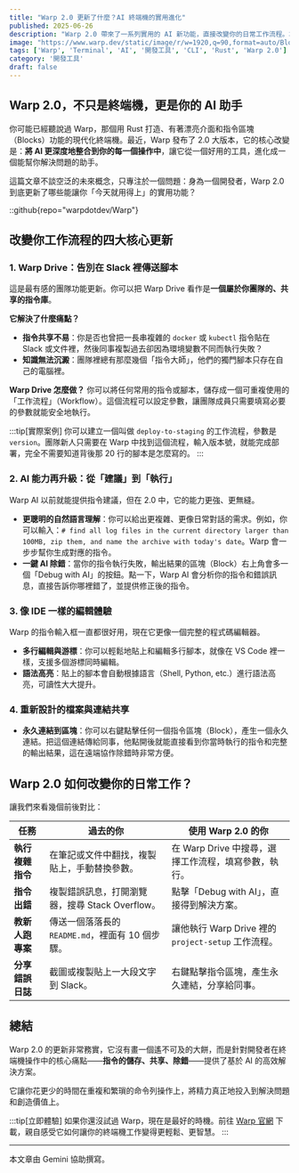 ```yaml
---
title: "Warp 2.0 更新了什麼？AI 終端機的實用進化"
published: 2025-06-26
description: "Warp 2.0 帶來了一系列實用的 AI 新功能，直接改變你的日常工作流程。本文將詳細介紹 Warp Drive、強化的 AI 指令生成與除錯等具體更新，讓你了解這個次世代終端機如何幫你變得更有效率。"
image: "https://www.warp.dev/static/image/r/w=1920,q=90,format=auto/Blog_Graphic_2_0_780b36cca8.png"
tags: ['Warp', 'Terminal', 'AI', '開發工具', 'CLI', 'Rust', 'Warp 2.0']
category: '開發工具'
draft: false
---
```


## Warp 2.0，不只是終端機，更是你的 AI 助手

你可能已經聽說過 Warp，那個用 Rust 打造、有著漂亮介面和指令區塊（Blocks）功能的現代化終端機。最近，Warp 發布了 2.0 大版本，它的核心改變是：**將 AI 更深度地整合到你的每一個操作中**，讓它從一個好用的工具，進化成一個能幫你解決問題的助手。

這篇文章不談空泛的未來概念，只專注於一個問題：身為一個開發者，Warp 2.0 到底更新了哪些能讓你「今天就用得上」的實用功能？

::github{repo="warpdotdev/Warp"}

## 改變你工作流程的四大核心更新

### 1. Warp Drive：告別在 Slack 裡傳送腳本

這是最有感的團隊功能更新。你可以把 Warp Drive 看作是**一個屬於你團隊的、共享的指令庫**。

**它解決了什麼痛點？**
- **指令共享不易**：你是否也曾把一長串複雜的 `docker` 或 `kubectl` 指令貼在 Slack 或文件裡，然後同事複製過去卻因為環境變數不同而執行失敗？
- **知識無法沉澱**：團隊裡總有那麼幾個「指令大師」，他們的獨門腳本只存在自己的電腦裡。

**Warp Drive 怎麼做？**
你可以將任何常用的指令或腳本，儲存成一個可重複使用的「工作流程」（Workflow）。這個流程可以設定參數，讓團隊成員只需要填寫必要的參數就能安全地執行。

:::tip[實際案例]
你可以建立一個叫做 `deploy-to-staging` 的工作流程，參數是 `version`。團隊新人只需要在 Warp 中找到這個流程，輸入版本號，就能完成部署，完全不需要知道背後那 20 行的腳本是怎麼寫的。
:::

### 2. AI 能力再升級：從「建議」到「執行」

Warp AI 以前就能提供指令建議，但在 2.0 中，它的能力更強、更無縫。

- **更聰明的自然語言理解**：你可以給出更複雜、更像日常對話的需求。例如，你可以輸入：`# find all log files in the current directory larger than 100MB, zip them, and name the archive with today's date`。Warp 會一步步幫你生成對應的指令。
- **一鍵 AI 除錯**：當你的指令執行失敗，輸出結果的區塊（Block）右上角會多一個「Debug with AI」的按鈕。點一下，Warp AI 會分析你的指令和錯誤訊息，直接告訴你哪裡錯了，並提供修正後的指令。

### 3. 像 IDE 一樣的編輯體驗

Warp 的指令輸入框一直都很好用，現在它更像一個完整的程式碼編輯器。

- **多行編輯與游標**：你可以輕鬆地貼上和編輯多行腳本，就像在 VS Code 裡一樣，支援多個游標同時編輯。
- **語法高亮**：貼上的腳本會自動根據語言（Shell, Python, etc.）進行語法高亮，可讀性大大提升。

### 4. 重新設計的檔案與連結共享

- **永久連結到區塊**：你可以右鍵點擊任何一個指令區塊（Block），產生一個永久連結。把這個連結傳給同事，他點開後就能直接看到你當時執行的指令和完整的輸出結果，這在遠端協作除錯時非常方便。

## Warp 2.0 如何改變你的日常工作？

讓我們來看幾個前後對比：

| 任務 | 過去的你 | 使用 Warp 2.0 的你 |
| --- | --- | --- |
| **執行複雜指令** | 在筆記或文件中翻找，複製貼上，手動替換參數。 | 在 Warp Drive 中搜尋，選擇工作流程，填寫參數，執行。 |
| **指令出錯** | 複製錯誤訊息，打開瀏覽器，搜尋 Stack Overflow。 | 點擊「Debug with AI」，直接得到解決方案。 |
| **教新人跑專案** | 傳送一個落落長的 `README.md`，裡面有 10 個步驟。 | 讓他執行 Warp Drive 裡的 `project-setup` 工作流程。 |
| **分享錯誤日誌** | 截圖或複製貼上一大段文字到 Slack。 | 右鍵點擊指令區塊，產生永久連結，分享給同事。 |

## 總結

Warp 2.0 的更新非常務實，它沒有畫一個遙不可及的大餅，而是針對開發者在終端機操作中的核心痛點——**指令的儲存、共享、除錯**——提供了基於 AI 的高效解決方案。

它讓你花更少的時間在重複和繁瑣的命令列操作上，將精力真正地投入到解決問題和創造價值上。

:::tip[立即體驗]
如果你還沒試過 Warp，現在是最好的時機。前往 [Warp 官網](https://app.warp.dev/referral/4PR69W) 下載，親自感受它如何讓你的終端機工作變得更輕鬆、更智慧。
:::

---

本文章由 Gemini 協助撰寫。

